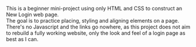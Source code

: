 This is a beginner mini-project using only HTML and CSS to construct an New Login web page. <br>
The goal is to practice placing, styling and aligning elements on a page. There's no Javascript and the links go nowhere, as this project does not aim to rebuild a fully working website, only the look and feel of a login page as best as I can.